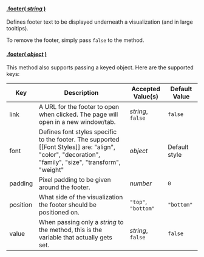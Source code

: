 #### <a name="string" href="#string">.footer( *string* )</a>

Defines footer text to be displayed underneath a visualization (and in large tooltips).

To remove the footer, simply pass `false` to the method.

#### <a name="object" href="#object">.footer( *object* )</a>

This method also supports passing a keyed object. Here are the supported keys:

| Key | Description | Accepted Value(s) | Default Value |
|---|---|---|---|
| link | A URL for the footer to open when clicked. The page will open in a new window/tab. | *string*, `false` | `false` |
| font | Defines font styles specific to the footer. The supported [[Font Styles]] are: "align", "color", "decoration", "family", "size", "transform", "weight" | *object* | Default style |
| padding | Pixel padding to be given around the footer. | *number* | `0` |
| position | What side of the visualization the footer should be positioned on. | `"top"`, `"bottom"` | `"bottom"` |
| value | When passing only a *string* to the method, this is the variable that actually gets set. | *string*, `false` | `false` |
